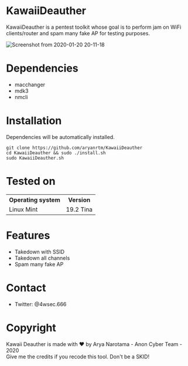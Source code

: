 # KawaiiDeauther
KawaiiDeauther is a pentest toolkit whose goal is to perform jam on WiFi clients/router and spam many fake AP for testing purposes.

![Screenshot from 2020-01-20 20-11-18](https://user-images.githubusercontent.com/32659320/72729021-36108280-3bc1-11ea-9eb5-483c1d60cf80.png)


Dependencies
=

- macchanger
- mdk3
- nmcli


Installation
=
Dependencies will be automatically installed.

    git clone https://github.com/aryanrtm/KawaiiDeauther
    cd KawaiiDeauther && sudo ./install.sh
    sudo KawaiiDeauther.sh


Tested on
=

<table>
    <tr>
        <th>Operating system</th>
        <th> Version </th>
    </tr>
    <tr>
        <td>Linux Mint</td>
        <td> 19.2 Tina </td>
    </tr>
</table>


Features
=
- Takedown with SSID
- Takedown all channels
- Spam many fake AP


Contact
=
- Twitter: @4wsec.666


Copyright
=
Kawaii Deauther is made with ❤️ by Arya Narotama - Anon Cyber Team - 2020
<br>
Give me the credits if you recode this tool. Don't be a SKID!
